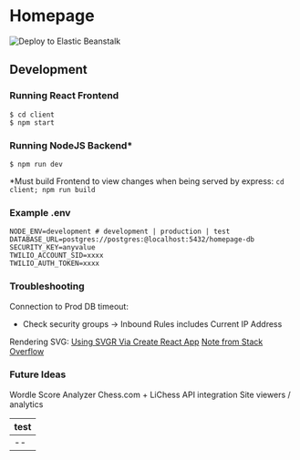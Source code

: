 # Homepage
![Deploy to Elastic Beanstalk](https://github.com/CJSantee/homepage/actions/workflows/eb-deploy.yaml/badge.svg)

## Development
### Running React Frontend
```
$ cd client
$ npm start
```

### Running NodeJS Backend*
```
$ npm run dev
```
\*Must build Frontend to view changes when being served by express: `cd client; npm run build`

### Example .env
```
NODE_ENV=development # development | production | test
DATABASE_URL=postgres://postgres:@localhost:5432/homepage-db
SECURITY_KEY=anyvalue
TWILIO_ACCOUNT_SID=xxxx
TWILIO_AUTH_TOKEN=xxxx
```

### Troubleshooting
Connection to Prod DB timeout:
- Check security groups -> Inbound Rules includes Current IP Address

Rendering SVG:
[Using SVGR Via Create React App](https://blog.logrocket.com/how-to-use-svgs-react/#using-svg-component)
[Note from Stack Overflow](https://stackoverflow.com/questions/59820954/syntaxerror-unknown-namespace-tags-are-not-supported-by-default)

### Future Ideas
Wordle Score Analyzer
Chess.com + LiChess API integration
Site viewers / analytics


| test |
| ---- |
| -- |